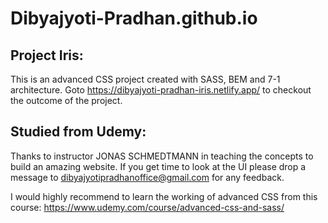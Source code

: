 # Dibyajyoti-Pradhan.github.io

## Project Iris:

This is an advanced CSS project created with SASS, BEM and 7-1 architecture.
Goto https://dibyajyoti-pradhan-iris.netlify.app/ to checkout the outcome of the project.

## Studied from Udemy:

Thanks to instructor JONAS SCHMEDTMANN in teaching the concepts to build an amazing website. If you get time to look at the UI please drop a message to dibyajyotipradhanoffice@gmail.com for any feedback.

I would highly recommend to learn the working of advanced CSS from this course: https://www.udemy.com/course/advanced-css-and-sass/
